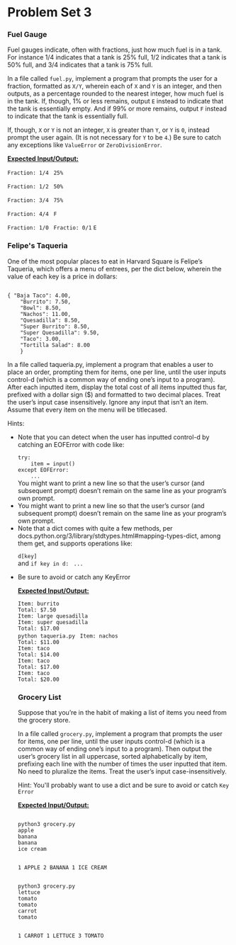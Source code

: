 # Problem Set 3

<h3> Fuel Gauge </h3>
Fuel gauges indicate, often with fractions, just how much fuel is in a tank. For instance 1/4 indicates that a tank is 25% full, 1/2 indicates that a tank is 50% full, and 3/4 indicates that a tank is 75% full.

In a file called ``fuel.py``, implement a program that prompts the user for a fraction, formatted as ``X/Y``, wherein each of ``X`` and ``Y`` is an integer, and then outputs, as a percentage rounded to the nearest integer, how much fuel is in the tank. If, though, 1% or less remains, output ``E`` instead to indicate that the tank is essentially empty. And if 99% or more remains, output ``F`` instead to indicate that the tank is essentially full.

If, though, ``X`` or ``Y`` is not an integer, ``X`` is greater than ``Y``, or ``Y`` is ``0``, instead prompt the user again. (It is not necessary for ``Y`` to be ``4``.) Be sure to catch any exceptions like ``ValueError`` or ``ZeroDivisionError``.

<strong><ins> Expected Input/Output: </ins> </strong>

``Fraction: 1/4 ``
``25%``

``Fraction: 1/2 ``
``50%``

``Fraction: 3/4 ``
``75%``


``Fraction: 4/4 ``
``F``

``Fraction: 1/0 ``
``Fractio: 0/1``
``E``

<h3> Felipe's Taqueria </h3>

One of the most popular places to eat in Harvard Square is Felipe’s Taqueria, which offers a menu of entrees, per the dict below, wherein the value of each key is a price in dollars:

<code>
{ "Baja Taco": 4.00,
    "Burrito": 7.50,
    "Bowl": 8.50,
    "Nachos": 11.00,
    "Quesadilla": 8.50,
    "Super Burrito": 8.50,
    "Super Quesadilla": 9.50,
    "Taco": 3.00,
    "Tortilla Salad": 8.00
    }
</code>

In a file called taqueria.py, implement a program that enables a user to place an order, prompting them for items, one per line, until the user inputs control-d (which is a common way of ending one’s input to a program). After each inputted item, display the total cost of all items inputted thus far, prefixed with a dollar sign ($) and formatted to two decimal places. Treat the user’s input case insensitively. Ignore any input that isn’t an item. Assume that every item on the menu will be titlecased.


Hints:
<ul>
<li> Note that you can detect when the user has inputted control-d by catching an EOFError with code like: </li>
<code>
try:
    item = input()
except EOFError:
    ...
</code>
You might want to print a new line so that the user’s cursor (and subsequent prompt) doesn’t remain on the same line as your program’s own prompt.


<li> You might want to print a new line so that the user’s cursor (and subsequent prompt) doesn’t remain on the same line as your program’s own prompt. </li>

<li> Note that a dict comes with quite a few methods, per docs.python.org/3/library/stdtypes.html#mapping-types-dict, among them get, and supports operations like: </li>

``d[key]`` <br>
and 
``if key in d: ``
    ``...``
<li> Be sure to avoid or catch any KeyError </li>

<strong><ins> Expected Input/Output: </ins></strong>

``Item: burrito `` <br>
``Total: $7.50 `` <br>
``Item: large quesadilla`` <br>
``Item: super quesadilla `` <br>
``Total: $17.00`` <br>
``python taqueria.py ``
``Item: nachos`` <br>
``Total: $11.00`` <br>
``Item: taco`` <br>
``Total: $14.00 `` <br>
``Item: taco `` <br>
``Total: $17.00`` <br>
``Item: taco `` <br>
``Total: $20.00`` <br>

<h3> Grocery List </h3>
Suppose that you’re in the habit of making a list of items you need from the grocery store.

In a file called ``grocery.py``, implement a program that prompts the user for items, one per line, until the user inputs control-d (which is a common way of ending one’s input to a program). Then output the user’s grocery list in all uppercase, sorted alphabetically by item, prefixing each line with the number of times the user inputted that item. No need to pluralize the items. Treat the user’s input case-insensitively.

Hint: You'll probably want to use a dict and be sure to avoid or catch ``Key Error``

<strong><ins> Expected Input/Output: </ins></strong>

<code>
python3 grocery.py
apple
banana
banana
ice cream

1 APPLE
2 BANANA
1 ICE CREAM
</code>

<code>
python3 grocery.py
lettuce
tomato
tomato
carrot
tomato

1 CARROT
1 LETTUCE
3 TOMATO
</code>

